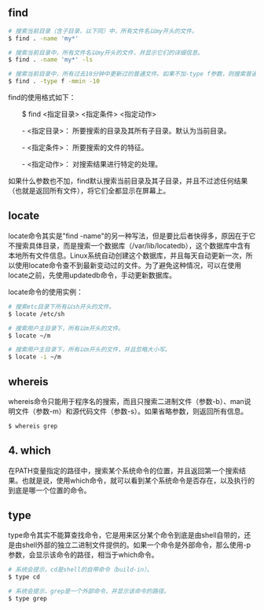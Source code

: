 ## find
```sh
# 搜索当前目录（含子目录，以下同）中，所有文件名以my开头的文件。
$ find . -name 'my*'

# 搜索当前目录中，所有文件名以my开头的文件，并显示它们的详细信息。
$ find . -name 'my*' -ls

# 搜索当前目录中，所有过去10分钟中更新过的普通文件。如果不加-type f参数，则搜索普通文件+特殊文件+目录。
$ find . -type f -mmin -10

```

find的使用格式如下：

　　$ find <指定目录> <指定条件> <指定动作>

　　- <指定目录>： 所要搜索的目录及其所有子目录。默认为当前目录。

　　- <指定条件>： 所要搜索的文件的特征。

　　- <指定动作>： 对搜索结果进行特定的处理。

如果什么参数也不加，find默认搜索当前目录及其子目录，并且不过滤任何结果（也就是返回所有文件），将它们全都显示在屏幕上。

## locate
locate命令其实是"find -name"的另一种写法，但是要比后者快得多，原因在于它不搜索具体目录，而是搜索一个数据库（/var/lib/locatedb），这个数据库中含有本地所有文件信息。Linux系统自动创建这个数据库，并且每天自动更新一次，所以使用locate命令查不到最新变动过的文件。为了避免这种情况，可以在使用locate之前，先使用updatedb命令，手动更新数据库。

locate命令的使用实例：

```sh
# 搜索etc目录下所有以sh开头的文件。
$ locate /etc/sh

# 搜索用户主目录下，所有以m开头的文件。
$ locate ~/m

# 搜索用户主目录下，所有以m开头的文件，并且忽略大小写。
$ locate -i ~/m
```

## whereis
whereis命令只能用于程序名的搜索，而且只搜索二进制文件（参数-b）、man说明文件（参数-m）和源代码文件（参数-s）。如果省略参数，则返回所有信息。

```sh
$ whereis grep
```


## 4. which
在PATH变量指定的路径中，搜索某个系统命令的位置，并且返回第一个搜索结果。也就是说，使用which命令，就可以看到某个系统命令是否存在，以及执行的到底是哪一个位置的命令。

## type
type命令其实不能算查找命令，它是用来区分某个命令到底是由shell自带的，还是由shell外部的独立二进制文件提供的。如果一个命令是外部命令，那么使用-p参数，会显示该命令的路径，相当于which命令。


```sh
# 系统会提示，cd是shell的自带命令（build-in）。
$ type cd

# 系统会提示，grep是一个外部命令，并显示该命令的路径。
$ type grep
```
